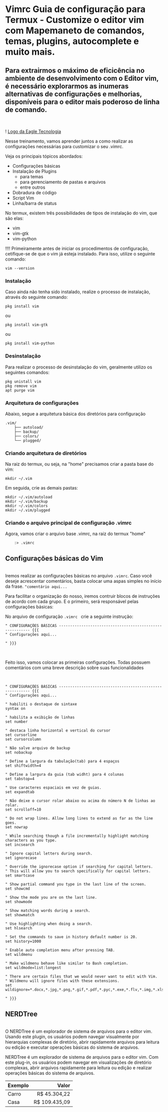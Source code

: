 # Vimrc Guia de configuração para Termux - Customize o editor vim com Mapemaneto de comandos, temas, plugins, autocomplete e muito mais.

## Para extrairmos o máximo de eficicência no ambiente de desenvolvimento com o Editor vim, é necessário explorarmos as inumeras alternativas de configurações e melhorias, disponíveis para o editor mais poderoso de linha de comando.
<br>

! [Logo da Eagle Tecnologia](./img/logo_principal.png)

Nesse treinamento, vamos aprender juntos a como realizar as configurações necessárias para customizar o seu .vimrc.

Veja os principais tópicos abordados:

 - Configurações básicas
 - Instalação de Plugins
   - para temas
   - para gerenciamento de pastas e arquivos
   - entre outros
 - Dobradura de código
 - Script Vim
 - Linha/barra de status

No termux, existem três possibilidades de tipos de instalação do vim, que são elas:
 - vim
 - vim-gtk
 - vim-python

!!!! Primeiramente antes de iniciar os procedimentos de configuração, cetifique-se de que o vim já esteja instalado. Para isso, utilize o seguinte comando:

    vim --version


### Instalação
Caso ainda não tenha sido instalado, realize o processo de instalação,  através do seguinte comando:

    pkg install vim

ou

    pkg install vim-gtk

ou 

    pkg install vim-python

### Desinstalação
Para realizar o processo de desinstalação do vim, geralmente utilizo os seguintes comandos:

    pkg unistall vim
    pkg remove vim
    apt purge vim

### Arquitetura de configurações
Abaixo, segue a arquitetura básica dos diretórios para configuração

    .vim/
        ├── autoload/
        ├── backup/
        ├── colors/
        └── plugged/

### Criando arquitetura de diretórios
Na raiz do termux, ou seja, na "home" precisamos criar a pasta base do vim:

    mkdir ~/.vim

Em seguida, crie as demais pastas:

    mkdir ~/.vim/autoload
    mkdir ~/.vim/backup
    mkdir ~/.vim/colors
    mkdir ~/.vim/plugged

### Criando o arquivo principal de configuração .vimrc
Agora, vamos criar o arquivo base .vimrc, na raiz do termux "home"

        :> .vimrc

## Configurações básicas do Vim
<br>
Iremos realizar as configurações básicas no arquivo <code>.vimrc</code>. Caso você deseje acrescentar comentários, basta colocar uma aspas simples no início da frase. <code>"comentário aqui...</code>

<br>

Para facilitar o organização do nosso, iremos contruir blocos de instruções de acordo com cada grupo. E o primeiro, será responsável pelas configurações básicas:

No arquivo de configuração <code>.vimrc </code> crie a seguinte instrução:

    " CONFIGURAÇÕES BÁSICAS --------------------------------------------------------- {{{
    " Configurações aqui...

    " }}}

<br>

Feito isso, vamos colocar as primeiras configurações. Todas possuem comentários com uma breve descrição sobre suas funcionalidades

<br>



    " CONFIGURAÇÕES BÁSICAS --------------------------------------------------------- {{{
    " Configurações aqui...

    " habiliti o destaque de sintaxe
    syntax on

    " habilita a exibição de linhas
    set number

    " destaca linha horizontal e vertical do cursor
    set cursorline
    set cursorcolumn

    " Não salve arquivo de backup
    set nobackup

    " Define a largura da tabulação(tab) para 4 espaços
    set shiftwidth=4

    " Define a largura da guia (tab widht) para 4 colunas
    set tabstop=4

    " Use caracteres espaciais em vez de guias.
    set expandtab

    " Não deixe o cursor rolar abaixo ou acima do número N de linhas ao rolar.
    set scrolloff=10

    " Do not wrap lines. Allow long lines to extend as far as the line goes.
    set nowrap

    " While searching though a file incrementally highlight matching characters as you type.
    set incsearch

    " Ignore capital letters during search.
    set ignorecase

    " Override the ignorecase option if searching for capital letters.
    " This will allow you to search specifically for capital letters.
    set smartcase

    " Show partial command you type in the last line of the screen.
    set showcmd

    " Show the mode you are on the last line.
    set showmode

    " Show matching words during a search.
    set showmatch

    " Use highlighting when doing a search.
    set hlsearch

    " Set the commands to save in history default number is 20.
    set history=1000

    " Enable auto completion menu after pressing TAB.
    set wildmenu

    " Make wildmenu behave like similar to Bash completion.
    set wildmode=list:longest

    " There are certain files that we would never want to edit with Vim.
    " Wildmenu will ignore files with these extensions.
    set wildignore=*.docx,*.jpg,*.png,*.gif,*.pdf,*.pyc,*.exe,*.flv,*.img,*.xlsx

    " }}}


## NERDTree
<br>
O NERDTree é um explorador de sistema de arquivos para o editor vim. Usando este plugin, os usuários podem navegar visualmente por hierarquias complexas de diretório, abrir rapidamente arquivos para leitura ou edição e executar operações básicas do sistema de arquivos.

NERDTree é um explorador de sistema de arquivos para o editor vim. Com este plug-in, os usuários podem navegar em visualizações de diretório complexas, abrir arquivos rapidamente para leitura ou edição e realizar operações básicas do sistema de arquivos.

Exemplo | Valor
--------| --------:
Carro   | R$ 45.304,22
Casa    | R$ 109.435,09